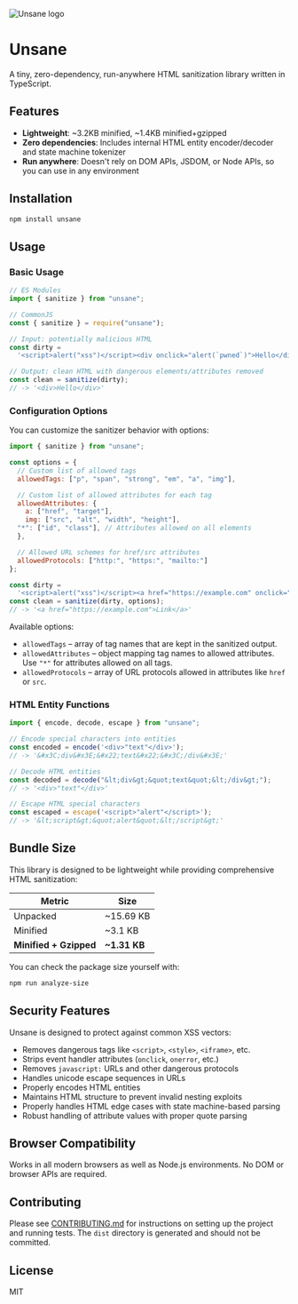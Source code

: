 ![Unsane logo](https://github.com/user-attachments/assets/ee83110e-82c1-4514-a8e9-da946096bab9)

# Unsane

A tiny, zero-dependency, run-anywhere HTML sanitization library written in TypeScript.

## Features

- **Lightweight**: ~3.2KB minified, ~1.4KB minified+gzipped
- **Zero dependencies**: Includes internal HTML entity encoder/decoder and state machine tokenizer
- **Run anywhere**: Doesn't rely on DOM APIs, JSDOM, or Node APIs, so you can use in any environment

## Installation

```bash
npm install unsane
```

## Usage

### Basic Usage

```javascript
// ES Modules
import { sanitize } from "unsane";

// CommonJS
const { sanitize } = require("unsane");

// Input: potentially malicious HTML
const dirty =
  '<script>alert("xss")</script><div onclick="alert(`pwned`)">Hello</div>';

// Output: clean HTML with dangerous elements/attributes removed
const clean = sanitize(dirty);
// -> '<div>Hello</div>'
```

### Configuration Options

You can customize the sanitizer behavior with options:

```javascript
import { sanitize } from "unsane";

const options = {
  // Custom list of allowed tags
  allowedTags: ["p", "span", "strong", "em", "a", "img"],

  // Custom list of allowed attributes for each tag
  allowedAttributes: {
    a: ["href", "target"],
    img: ["src", "alt", "width", "height"],
  "*": ["id", "class"], // Attributes allowed on all elements
  },

  // Allowed URL schemes for href/src attributes
  allowedProtocols: ["http:", "https:", "mailto:"]
};

const dirty =
  '<script>alert("xss")</script><a href="https://example.com" onclick="hack()" style="color:red">Link</a>';
const clean = sanitize(dirty, options);
// -> '<a href="https://example.com">Link</a>'
```

Available options:

- `allowedTags` – array of tag names that are kept in the sanitized output.
- `allowedAttributes` – object mapping tag names to allowed attributes. Use
  `"*"` for attributes allowed on all tags.
- `allowedProtocols` – array of URL protocols allowed in attributes like
  `href` or `src`.

### HTML Entity Functions

```javascript
import { encode, decode, escape } from "unsane";

// Encode special characters into entities
const encoded = encode('<div>"text"</div>');
// -> '&#x3C;div&#x3E;&#x22;text&#x22;&#x3C;/div&#x3E;'

// Decode HTML entities
const decoded = decode("&lt;div&gt;&quot;text&quot;&lt;/div&gt;");
// -> '<div>"text"</div>'

// Escape HTML special characters
const escaped = escape('<script>"alert"</script>');
// -> '&lt;script&gt;&quot;alert&quot;&lt;/script&gt;'
```

## Bundle Size

This library is designed to be lightweight while providing comprehensive HTML sanitization:

| Metric                 | Size         |
| ---------------------- | ------------ |
| Unpacked               | ~15.69 KB    |
| Minified               | ~3.1 KB      |
| **Minified + Gzipped** | **~1.31 KB** |

You can check the package size yourself with:

```bash
npm run analyze-size
```

## Security Features

Unsane is designed to protect against common XSS vectors:

- Removes dangerous tags like `<script>`, `<style>`, `<iframe>`, etc.
- Strips event handler attributes (`onclick`, `onerror`, etc.)
- Removes `javascript:` URLs and other dangerous protocols
- Handles unicode escape sequences in URLs
- Properly encodes HTML entities
- Maintains HTML structure to prevent invalid nesting exploits
- Properly handles HTML edge cases with state machine-based parsing
- Robust handling of attribute values with proper quote parsing

## Browser Compatibility

Works in all modern browsers as well as Node.js environments. No DOM or browser APIs are required.

## Contributing

Please see [CONTRIBUTING.md](CONTRIBUTING.md) for instructions on setting up the project and running tests. The `dist` directory is generated and should not be committed.


## License

MIT

